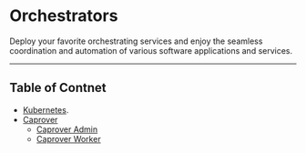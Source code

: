 # Orchestrators

Deploy your favorite orchestrating services and enjoy the seamless coordination and automation of various software applications and services.

***

## Table of Contnet

- [Kubernetes](../solutions/k8s.md).
- [Caprover](../solutions/caprover.md)
    - [Caprover Admin](../solutions/caprover_admin.md)
    - [Caprover Worker](../solutions/caprover_worker.md)